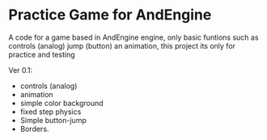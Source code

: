 <h1>Practice Game for AndEngine</h1> 

<p>A code for a game based in AndEngine engine, only basic funtions such as controls (analog) jump (button) an animation, 
this project its only for practice and testing</p>

Ver 0.1:<br>
-	controls (analog)
-	animation
-	simple color background
-	fixed step physics 
-	Simple button-jump
-	Borders.
  
  
  
  
